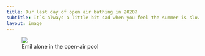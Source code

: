 ```yaml
---
title: Our last day of open air bathing in 2020?
subtitle: It´s always a little bit sad when you feel the summer is slowly coming to an end. Emil and I are trying to stretch the time.
layout: image
---
```

 
<figure>
<img src="/img/IMG_1747.jpg" />
<figcaption>Emil alone in the open-air pool</figcaption>
</figure>
